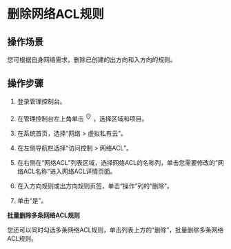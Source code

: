 # 删除网络ACL规则<a name="vpc_acl_0007"></a>

## 操作场景<a name="section66699152161428"></a>

您可根据自身网络需求，删除已创建的出方向和入方向的规则。

## 操作步骤<a name="section25103352161542"></a>

1.  登录管理控制台。

1.  在管理控制台左上角单击![](figures/icon-region.png)，选择区域和项目。
2.  在系统首页，选择“网络 \> 虚拟私有云”。
3.  在左侧导航栏选择“访问控制 \> 网络ACL”。
4.  在右侧在“网络ACL”列表区域，选择网络ACL的名称列，单击您需要修改的“网络ACL名称”进入网络ACL详情页面。
5.  在入方向规则或出方向规则页签，单击“操作”列的“删除”。
6.  单击“是”。

**批量删除多条网络ACL规则**

您还可以同时勾选多条网络ACL规则，单击列表上方的“删除”，批量删除多条网络ACL规则。


